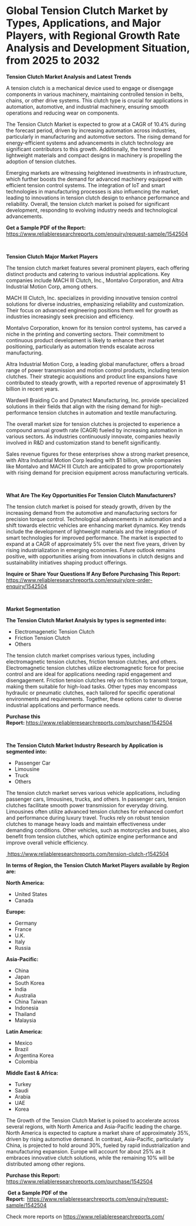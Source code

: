 <p><h1>Global Tension Clutch Market by Types, Applications, and Major Players, with Regional Growth Rate Analysis and Development Situation, from 2025 to 2032</h1></p><p><strong>Tension Clutch Market Analysis and Latest Trends</strong></p>
<p><p>A tension clutch is a mechanical device used to engage or disengage components in various machinery, maintaining controlled tension in belts, chains, or other drive systems. This clutch type is crucial for applications in automation, automotive, and industrial machinery, ensuring smooth operations and reducing wear on components. </p><p>The Tension Clutch Market is expected to grow at a CAGR of 10.4% during the forecast period, driven by increasing automation across industries, particularly in manufacturing and automotive sectors. The rising demand for energy-efficient systems and advancements in clutch technology are significant contributors to this growth. Additionally, the trend toward lightweight materials and compact designs in machinery is propelling the adoption of tension clutches.</p><p>Emerging markets are witnessing heightened investments in infrastructure, which further boosts the demand for advanced machinery equipped with efficient tension control systems. The integration of IoT and smart technologies in manufacturing processes is also influencing the market, leading to innovations in tension clutch design to enhance performance and reliability. Overall, the tension clutch market is poised for significant development, responding to evolving industry needs and technological advancements.</p></p>
<p><strong>Get a Sample PDF of the Report:&nbsp;</strong> <a href="https://www.reliableresearchreports.com/enquiry/request-sample/1542504?utm_campaign=2954&utm_medium=2&utm_source=Github&utm_content=ia&utm_term=05032025&utm_id=tension-clutch">https://www.reliableresearchreports.com/enquiry/request-sample/1542504</a></p>
<p>&nbsp;</p>
<p><strong>Tension Clutch Major Market Players</strong></p>
<p><p>The tension clutch market features several prominent players, each offering distinct products and catering to various industrial applications. Key companies include MACH III Clutch, Inc., Montalvo Corporation, and Altra Industrial Motion Corp, among others. </p><p>MACH III Clutch, Inc. specializes in providing innovative tension control solutions for diverse industries, emphasizing reliability and customization. Their focus on advanced engineering positions them well for growth as industries increasingly seek precision and efficiency.</p><p>Montalvo Corporation, known for its tension control systems, has carved a niche in the printing and converting sectors. Their commitment to continuous product development is likely to enhance their market positioning, particularly as automation trends escalate across manufacturing.</p><p>Altra Industrial Motion Corp, a leading global manufacturer, offers a broad range of power transmission and motion control products, including tension clutches. Their strategic acquisitions and product line expansions have contributed to steady growth, with a reported revenue of approximately $1 billion in recent years.</p><p>Wardwell Braiding Co and Dynatect Manufacturing, Inc. provide specialized solutions in their fields that align with the rising demand for high-performance tension clutches in automation and textile manufacturing.</p><p>The overall market size for tension clutches is projected to experience a compound annual growth rate (CAGR) fueled by increasing automation in various sectors. As industries continuously innovate, companies heavily involved in R&D and customization stand to benefit significantly. </p><p>Sales revenue figures for these enterprises show a strong market presence, with Altra Industrial Motion Corp leading with $1 billion, while companies like Montalvo and MACH III Clutch are anticipated to grow proportionately with rising demand for precision equipment across manufacturing verticals.</p></p>
<p>&nbsp;</p>
<p><strong>What Are The Key Opportunities For Tension Clutch Manufacturers?</strong></p>
<p><p>The tension clutch market is poised for steady growth, driven by the increasing demand from the automotive and manufacturing sectors for precision torque control. Technological advancements in automation and a shift towards electric vehicles are enhancing market dynamics. Key trends include the development of lightweight materials and the integration of smart technologies for improved performance. The market is expected to expand at a CAGR of approximately 5% over the next five years, driven by rising industrialization in emerging economies. Future outlook remains positive, with opportunities arising from innovations in clutch designs and sustainability initiatives shaping product offerings.</p></p>
<p><strong>Inquire or Share Your Questions If Any Before Purchasing This Report:</strong> <a href="https://www.reliableresearchreports.com/enquiry/pre-order-enquiry/1542504?utm_campaign=2954&utm_medium=2&utm_source=Github&utm_content=ia&utm_term=05032025&utm_id=tension-clutch">https://www.reliableresearchreports.com/enquiry/pre-order-enquiry/1542504</a></p>
<p>&nbsp;</p>
<p><strong>Market Segmentation</strong></p>
<p><strong>The Tension Clutch Market Analysis by types is segmented into:</strong></p>
<p><ul><li>Electromagenetic Tension Clutch</li><li>Friction Tension Clutch</li><li>Others</li></ul></p>
<p><p>The tension clutch market comprises various types, including electromagnetic tension clutches, friction tension clutches, and others. Electromagnetic tension clutches utilize electromagnetic force for precise control and are ideal for applications needing rapid engagement and disengagement. Friction tension clutches rely on friction to transmit torque, making them suitable for high-load tasks. Other types may encompass hydraulic or pneumatic clutches, each tailored for specific operational environments and requirements. Together, these options cater to diverse industrial applications and performance needs.</p></p>
<p><strong>Purchase this Report:&nbsp;</strong><a href="https://www.reliableresearchreports.com/purchase/1542504?utm_campaign=2954&utm_medium=2&utm_source=Github&utm_content=ia&utm_term=05032025&utm_id=tension-clutch">https://www.reliableresearchreports.com/purchase/1542504</a></p>
<p>&nbsp;</p>
<p><strong>The Tension Clutch Market Industry Research by Application is segmented into:</strong></p>
<p><ul><li>Passenger Car</li><li>Limousine</li><li>Truck</li><li>Others</li></ul></p>
<p><p>The tension clutch market serves various vehicle applications, including passenger cars, limousines, trucks, and others. In passenger cars, tension clutches facilitate smooth power transmission for everyday driving. Limousines often utilize advanced tension clutches for enhanced comfort and performance during luxury travel. Trucks rely on robust tension clutches to manage heavy loads and maintain effectiveness under demanding conditions. Other vehicles, such as motorcycles and buses, also benefit from tension clutches, which optimize engine performance and improve overall vehicle efficiency.</p></p>
<p><a href="https://www.reliableresearchreports.com/tension-clutch-r1542504?utm_campaign=2954&utm_medium=2&utm_source=Github&utm_content=ia&utm_term=05032025&utm_id=tension-clutch">&nbsp;https://www.reliableresearchreports.com/tension-clutch-r1542504</a></p>
<p><strong>In terms of Region, the Tension Clutch Market Players available by Region are:</strong></p>
<p>
    <p> <strong> North America: </strong>
        <ul>
            <li>United States</li>
            <li>Canada</li>
        </ul>
        </p> 
    <p> <strong> Europe: </strong>
        <ul>
            <li>Germany</li>
            <li>France</li>
            <li>U.K.</li>
            <li>Italy</li>
            <li>Russia</li>
        </ul>
        </p> 
    <p> <strong> Asia-Pacific: </strong>
        <ul>
            <li>China</li>
            <li>Japan</li>
            <li>South Korea</li>
            <li>India</li>
            <li>Australia</li>
            <li>China Taiwan</li>
            <li>Indonesia</li>
            <li>Thailand</li>
            <li>Malaysia</li>
        </ul>
        </p> 
    <p> <strong> Latin America: </strong>
        <ul>
            <li>Mexico</li>
            <li>Brazil</li>
            <li>Argentina Korea</li>
            <li>Colombia</li>
        </ul>
        </p> 
    <p> <strong> Middle East & Africa: </strong>
        <ul>
            <li>Turkey</li>
            <li>Saudi</li>
            <li>Arabia</li>
            <li>UAE</li>
            <li>Korea</li>
        </ul>
    </p>
    </p>
<p><p>The Growth of the Tension Clutch Market is poised to accelerate across several regions, with North America and Asia-Pacific leading the charge. North America is expected to capture a market share of approximately 35%, driven by rising automotive demand. In contrast, Asia-Pacific, particularly China, is projected to hold around 30%, fueled by rapid industrialization and manufacturing expansion. Europe will account for about 25% as it embraces innovative clutch solutions, while the remaining 10% will be distributed among other regions.</p></p>
<p><strong>Purchase this Report: </strong><a href="https://www.reliableresearchreports.com/purchase/1542504?utm_campaign=2954&utm_medium=2&utm_source=Github&utm_content=ia&utm_term=05032025&utm_id=tension-clutch">https://www.reliableresearchreports.com/purchase/1542504</a></p>
<p>&nbsp;<strong>Get a Sample PDF of the Report:&nbsp;&nbsp;</strong><a href="https://www.reliableresearchreports.com/enquiry/request-sample/1542504?utm_campaign=2954&utm_medium=2&utm_source=Github&utm_content=ia&utm_term=05032025&utm_id=tension-clutch">https://www.reliableresearchreports.com/enquiry/request-sample/1542504</a></p>
<p><strong></strong></p>
<p>Check more reports on <a href="https://www.reliableresearchreports.com/?utm_campaign=2954&utm_medium=2&utm_source=Github&utm_content=ia&utm_term=05032025&utm_id=tension-clutch">https://www.reliableresearchreports.com/</a></p>